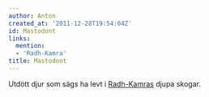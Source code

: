 ```yaml
---
author: Anton
created_at: '2011-12-28T19:54:04Z'
id: Mastodont
links:
  mention:
  - 'Radh-Kamra'
title: Mastodont
---
```


Utdött djur som sägs ha levt i [Radh-Kamras] djupa skogar.

  [Radh-Kamras]: Radh-Kamra
